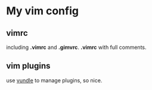 # My vim config

## vimrc
including **.vimrc** and **.gimvrc**.
**.vimrc** with full comments.

## vim plugins
use [vundle](https://github.com/gmarik/Vundle.vim) to manage plugins, so nice.
